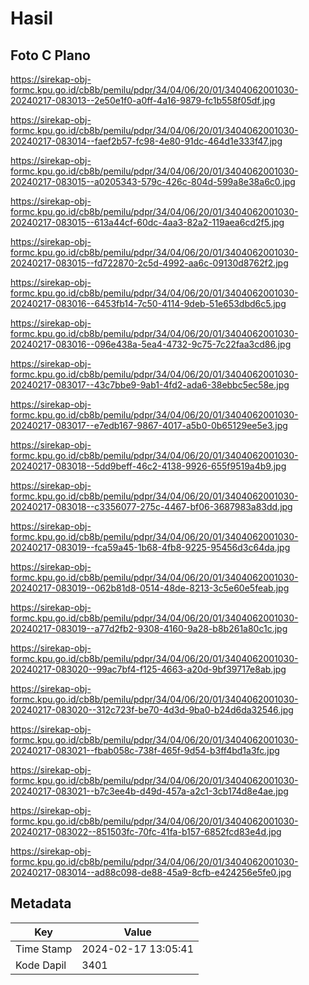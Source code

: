 # Hasil

## Foto C Plano

https://sirekap-obj-formc.kpu.go.id/cb8b/pemilu/pdpr/34/04/06/20/01/3404062001030-20240217-083013--2e50e1f0-a0ff-4a16-9879-fc1b558f05df.jpg

https://sirekap-obj-formc.kpu.go.id/cb8b/pemilu/pdpr/34/04/06/20/01/3404062001030-20240217-083014--faef2b57-fc98-4e80-91dc-464d1e333f47.jpg

https://sirekap-obj-formc.kpu.go.id/cb8b/pemilu/pdpr/34/04/06/20/01/3404062001030-20240217-083015--a0205343-579c-426c-804d-599a8e38a6c0.jpg

https://sirekap-obj-formc.kpu.go.id/cb8b/pemilu/pdpr/34/04/06/20/01/3404062001030-20240217-083015--613a44cf-60dc-4aa3-82a2-119aea6cd2f5.jpg

https://sirekap-obj-formc.kpu.go.id/cb8b/pemilu/pdpr/34/04/06/20/01/3404062001030-20240217-083015--fd722870-2c5d-4992-aa6c-09130d8762f2.jpg

https://sirekap-obj-formc.kpu.go.id/cb8b/pemilu/pdpr/34/04/06/20/01/3404062001030-20240217-083016--6453fb14-7c50-4114-9deb-51e653dbd6c5.jpg

https://sirekap-obj-formc.kpu.go.id/cb8b/pemilu/pdpr/34/04/06/20/01/3404062001030-20240217-083016--096e438a-5ea4-4732-9c75-7c22faa3cd86.jpg

https://sirekap-obj-formc.kpu.go.id/cb8b/pemilu/pdpr/34/04/06/20/01/3404062001030-20240217-083017--43c7bbe9-9ab1-4fd2-ada6-38ebbc5ec58e.jpg

https://sirekap-obj-formc.kpu.go.id/cb8b/pemilu/pdpr/34/04/06/20/01/3404062001030-20240217-083017--e7edb167-9867-4017-a5b0-0b65129ee5e3.jpg

https://sirekap-obj-formc.kpu.go.id/cb8b/pemilu/pdpr/34/04/06/20/01/3404062001030-20240217-083018--5dd9beff-46c2-4138-9926-655f9519a4b9.jpg

https://sirekap-obj-formc.kpu.go.id/cb8b/pemilu/pdpr/34/04/06/20/01/3404062001030-20240217-083018--c3356077-275c-4467-bf06-3687983a83dd.jpg

https://sirekap-obj-formc.kpu.go.id/cb8b/pemilu/pdpr/34/04/06/20/01/3404062001030-20240217-083019--fca59a45-1b68-4fb8-9225-95456d3c64da.jpg

https://sirekap-obj-formc.kpu.go.id/cb8b/pemilu/pdpr/34/04/06/20/01/3404062001030-20240217-083019--062b81d8-0514-48de-8213-3c5e60e5feab.jpg

https://sirekap-obj-formc.kpu.go.id/cb8b/pemilu/pdpr/34/04/06/20/01/3404062001030-20240217-083019--a77d2fb2-9308-4160-9a28-b8b261a80c1c.jpg

https://sirekap-obj-formc.kpu.go.id/cb8b/pemilu/pdpr/34/04/06/20/01/3404062001030-20240217-083020--99ac7bf4-f125-4663-a20d-9bf39717e8ab.jpg

https://sirekap-obj-formc.kpu.go.id/cb8b/pemilu/pdpr/34/04/06/20/01/3404062001030-20240217-083020--312c723f-be70-4d3d-9ba0-b24d6da32546.jpg

https://sirekap-obj-formc.kpu.go.id/cb8b/pemilu/pdpr/34/04/06/20/01/3404062001030-20240217-083021--fbab058c-738f-465f-9d54-b3ff4bd1a3fc.jpg

https://sirekap-obj-formc.kpu.go.id/cb8b/pemilu/pdpr/34/04/06/20/01/3404062001030-20240217-083021--b7c3ee4b-d49d-457a-a2c1-3cb174d8e4ae.jpg

https://sirekap-obj-formc.kpu.go.id/cb8b/pemilu/pdpr/34/04/06/20/01/3404062001030-20240217-083022--851503fc-70fc-41fa-b157-6852fcd83e4d.jpg

https://sirekap-obj-formc.kpu.go.id/cb8b/pemilu/pdpr/34/04/06/20/01/3404062001030-20240217-083014--ad88c098-de88-45a9-8cfb-e424256e5fe0.jpg


## Metadata

| Key        | Value               |
| ---------- | ------------------- |
| Time Stamp | 2024-02-17 13:05:41 |
| Kode Dapil | 3401                |



